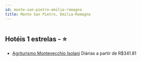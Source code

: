 ```yaml
---
id: monte-san-pietro-emilia-romagna
title: Monte San Pietro, Emilia-Romagna
---
```


<center><img src="https://assets.cosmos-data.com/55/014e7c1f491af476612dddee69bade08/3330978.jpg" alt="" /></center>


## Hotéis 1 estrelas - ⭐️

-    [Agriturismo Montevecchio Isolani](https://www.hurb.com/hoteis/monte-san-pietro/agriturismo-montevecchio-isolani-JNP-JP642465?cmp=18055) Diárias a partir de R$341.81
   > 
